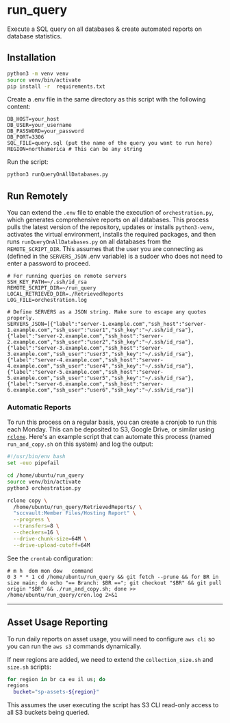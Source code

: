 # run_query
Execute a SQL query on all databases & create automated reports on database statistics.

## Installation

```zsh
python3 -m venv venv
source venv/bin/activate
pip install -r  requirements.txt
```

Create a .env file in the same directory as this script with the following content:

```
DB_HOST=your_host
DB_USER=your_username
DB_PASSWORD=your_password
DB_PORT=3306
SQL_FILE=query.sql (put the name of the query you want to run here)
REGION=northamerica # This can be any string
```

Run the script:

```zsh
python3 runQueryOnAllDatabases.py
```


## Run Remotely

You can extend the `.env` file to enable the execution of `orchestration.py`, which generates comprehensive reports on all databases. This process pulls the latest version of the repository, updates or installs `python3-venv`, activates the virtual environment, installs the required packages, and then runs `runQueryOnAllDatabases.py` on all databases from the `REMOTE_SCRIPT_DIR`. This assumes that the user you are connecting as (defined in the `SERVERS_JSON` .env variable) is a sudoer who does not need to enter a password to proceed.
        

```.env
# For running queries on remote servers
SSH_KEY_PATH=~/.ssh/id_rsa
REMOTE_SCRIPT_DIR=~/run_query
LOCAL_RETRIEVED_DIR=./RetrievedReports
LOG_FILE=orchestration.log

# Define SERVERS as a JSON string. Make sure to escape any quotes properly.
SERVERS_JSON=[{"label":"server-1.example.com","ssh_host":"server-1.example.com","ssh_user":"user1","ssh_key":"~/.ssh/id_rsa"},{"label":"server-2.example.com","ssh_host":"server-2.example.com","ssh_user":"user2","ssh_key":"~/.ssh/id_rsa"},{"label":"server-3.example.com","ssh_host":"server-3.example.com","ssh_user":"user3","ssh_key":"~/.ssh/id_rsa"},{"label":"server-4.example.com","ssh_host":"server-4.example.com","ssh_user":"user4","ssh_key":"~/.ssh/id_rsa"},{"label":"server-5.example.com","ssh_host":"server-5.example.com","ssh_user":"user5","ssh_key":"~/.ssh/id_rsa"},{"label":"server-6.example.com","ssh_host":"server-6.example.com","ssh_user":"user6","ssh_key":"~/.ssh/id_rsa"}]
```

### Automatic Reports

To run this process on a regular basis, you can create a cronjob to run this each Monday. This can be deposited to S3, Google Drive, or similar using [`rclone`](https://github.com/rclone/rclone). Here's an example script that can automate this process (named `run_and_copy.sh` on this system) and log the output:

```bash
#!/usr/bin/env bash
set -euo pipefail

cd /home/ubuntu/run_query
source venv/bin/activate
python3 orchestration.py

rclone copy \
  /home/ubuntu/run_query/RetrievedReports/ \
  "sccvault:Member Files/Hosting Report" \
  --progress \
  --transfers=8 \
  --checkers=16 \
  --drive-chunk-size=64M \
  --drive-upload-cutoff=64M
```

See the `crontab` configuration:

```crontab
# m h  dom mon dow   command
0 3 * * 1 cd /home/ubuntu/run_query && git fetch --prune && for BR in size main; do echo "== Branch: $BR =="; git checkout "$BR" && git pull origin "$BR" && ./run_and_copy.sh; done >> /home/ubuntu/run_query/cron.log 2>&1
```


---

## Asset Usage Reporting

To run daily reports on asset usage, you will need to configure `aws cli` so you can run the `aws s3` commands dynamically.

If new regions are added, we need to extend the `collection_size.sh` and `size.sh` scripts:

```sh
for region in br ca eu il us; do
regions
  bucket="sp-assets-${region}"
```

This assumes the user executing the script has S3 CLI read-only access to all S3 buckets being queried.